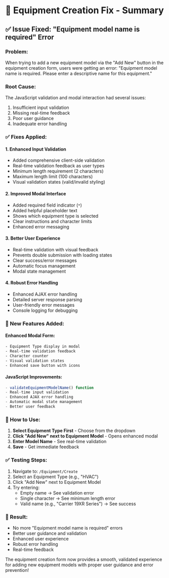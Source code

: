 # 🔧 Equipment Creation Fix - Summary

## ✅ **Issue Fixed: "Equipment model name is required" Error**

### **Problem:**
When trying to add a new equipment model via the "Add New" button in the equipment creation form, users were getting an error: "Equipment model name is required. Please enter a descriptive name for this equipment."

### **Root Cause:**
The JavaScript validation and modal interaction had several issues:
1. Insufficient input validation
2. Missing real-time feedback
3. Poor user guidance
4. Inadequate error handling

### **✅ Fixes Applied:**

#### **1. Enhanced Input Validation**
- Added comprehensive client-side validation
- Real-time validation feedback as user types
- Minimum length requirement (2 characters)
- Maximum length limit (100 characters)
- Visual validation states (valid/invalid styling)

#### **2. Improved Modal Interface**
- Added required field indicator (`*`)
- Added helpful placeholder text
- Shows which equipment type is selected
- Clear instructions and character limits
- Enhanced error messaging

#### **3. Better User Experience**
- Real-time validation with visual feedback
- Prevents double submission with loading states
- Clear success/error messages
- Automatic focus management
- Modal state management

#### **4. Robust Error Handling**
- Enhanced AJAX error handling
- Detailed server response parsing
- User-friendly error messages
- Console logging for debugging

### **🎯 New Features Added:**

#### **Enhanced Modal Form:**
```html
- Equipment Type display in modal
- Real-time validation feedback
- Character counter
- Visual validation states
- Enhanced save button with icons
```

#### **JavaScript Improvements:**
```javascript
- validateEquipmentModelName() function
- Real-time input validation
- Enhanced AJAX error handling
- Automatic modal state management
- Better user feedback
```

### **🚀 How to Use:**

1. **Select Equipment Type First** - Choose from the dropdown
2. **Click "Add New" next to Equipment Model** - Opens enhanced modal
3. **Enter Model Name** - See real-time validation
4. **Save** - Get immediate feedback

### **✅ Testing Steps:**

1. Navigate to: `/Equipment/Create`
2. Select an Equipment Type (e.g., "HVAC")
3. Click "Add New" next to Equipment Model
4. Try entering:
   - Empty name → See validation error
   - Single character → See minimum length error
   - Valid name (e.g., "Carrier 19XR Series") → See success

### **🎉 Result:**
- No more "Equipment model name is required" errors
- Better user guidance and validation
- Enhanced user experience
- Robust error handling
- Real-time feedback

The equipment creation form now provides a smooth, validated experience for adding new equipment models with proper user guidance and error prevention!
